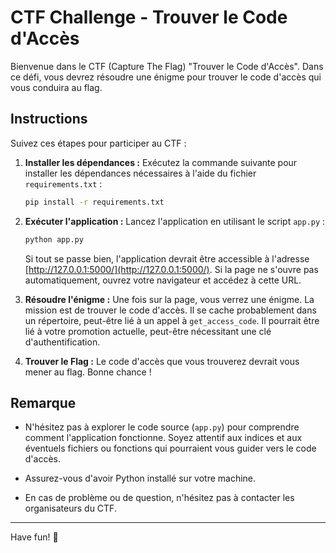 # CTF Challenge - Trouver le Code d'Accès

Bienvenue dans le CTF (Capture The Flag) "Trouver le Code d'Accès". Dans ce défi, vous devrez résoudre une énigme pour trouver le code d'accès qui vous conduira au flag.

## Instructions

Suivez ces étapes pour participer au CTF :

1. **Installer les dépendances :** Exécutez la commande suivante pour installer les dépendances nécessaires à l'aide du fichier `requirements.txt` :

    ```bash
    pip install -r requirements.txt
    ```

2. **Exécuter l'application :** Lancez l'application en utilisant le script `app.py` :

    ```bash
    python app.py
    ```

   Si tout se passe bien, l'application devrait être accessible à l'adresse [http://127.0.0.1:5000/](http://127.0.0.1:5000/). Si la page ne s'ouvre pas automatiquement, ouvrez votre navigateur et accédez à cette URL.

3. **Résoudre l'énigme :** Une fois sur la page, vous verrez une énigme. La mission est de trouver le code d'accès. Il se cache probablement dans un répertoire, peut-être lié à un appel à `get_access_code`. Il pourrait être lié à votre promotion actuelle, peut-être nécessitant une clé d'authentification.

4. **Trouver le Flag :** Le code d'accès que vous trouverez devrait vous mener au flag. Bonne chance !

## Remarque

- N'hésitez pas à explorer le code source (`app.py`) pour comprendre comment l'application fonctionne. Soyez attentif aux indices et aux éventuels fichiers ou fonctions qui pourraient vous guider vers le code d'accès.

- Assurez-vous d'avoir Python installé sur votre machine.

- En cas de problème ou de question, n'hésitez pas à contacter les organisateurs du CTF.

---

Have fun! 🚀
